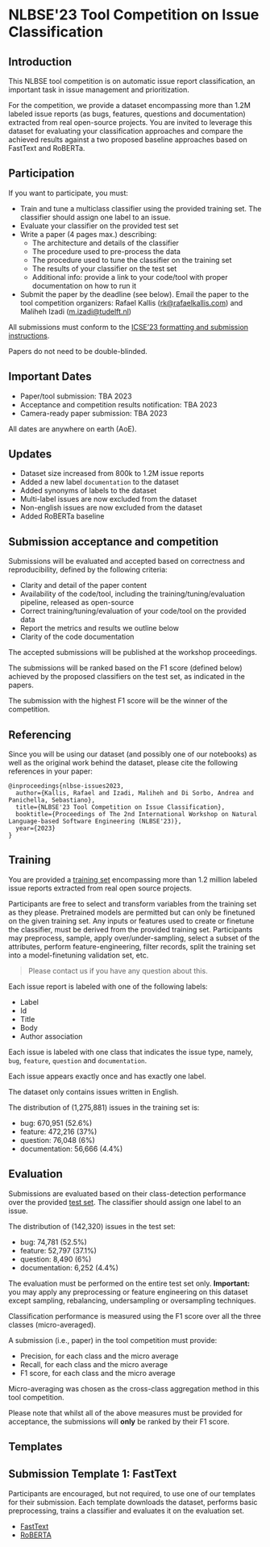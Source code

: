 # NLBSE'23 Tool Competition on Issue Classification

## Introduction

This NLBSE tool competition is on automatic issue report classification, an important task in issue management and prioritization.

For the competition, we provide a dataset encompassing more than 1.2M labeled issue reports (as bugs, features, questions and documentation) extracted from real open-source projects. You are invited to leverage this dataset for evaluating your classification approaches and compare the achieved results against a two proposed baseline approaches based on FastText and RoBERTa.

## Participation

If you want to participate, you must:

- Train and tune a multiclass classifier using the provided training set. The classifier should assign one label to an issue.
- Evaluate your classifier on the provided test set
- Write a paper (4 pages max.) describing:
  - The architecture and details of the classifier
  - The procedure used to pre-process the data
  - The procedure used to tune the classifier on the training set
  - The results of your classifier on the test set
  - Additional info: provide a link to your code/tool with proper documentation on how to run it
- Submit the paper by the deadline (see below). Email the paper to the tool competition organizers: Rafael Kallis (rk@rafaelkallis.com) and Maliheh Izadi (m.izadi@tudelft.nl)

All submissions must conform to the [ICSE’23 formatting and submission instructions](https://conf.researchr.org/track/icse-2023/icse-2023-technical-track).

Papers do not need to be double-blinded.

## Important Dates
  
- Paper/tool submission: TBA 2023
- Acceptance and competition results notification: TBA 2023
- Camera-ready paper submission: TBA 2023

All dates are anywhere on earth (AoE).

## Updates

- Dataset size increased from 800k to 1.2M issue reports
- Added a new label `documentation` to the dataset
- Added synonyms of labels to the dataset
- Multi-label issues are now excluded from the dataset
- Non-english issues are now excluded from the dataset
- Added RoBERTa baseline

## Submission acceptance and competition

Submissions will be evaluated and accepted based on correctness and reproducibility, defined by the following criteria:

- Clarity and detail of the paper content
- Availability of the code/tool, including the training/tuning/evaluation pipeline, released as open-source
- Correct training/tuning/evaluation of your code/tool on the provided data
- Report the metrics and results we outline below
- Clarity of the code documentation

The accepted submissions will be published at the workshop proceedings.

The submissions will be ranked based on the F1 score (defined below) achieved by the proposed classifiers on the test set, as indicated in the papers.

The submission with the highest F1 score will be the winner of the competition.

## Referencing

Since you will be using our dataset (and possibly one of our notebooks) as well as the original work behind the dataset, please cite the following references in your paper:

```
@inproceedings{nlbse-issues2023,
  author={Kallis, Rafael and Izadi, Maliheh and Di Sorbo, Andrea and Panichella, Sebastiano},
  title={NLBSE'23 Tool Competition on Issue Classification},
  booktitle={Proceedings of The 2nd International Workshop on Natural Language-based Software Engineering (NLBSE'23)},
  year={2023}
}
```

## Training

You are provided a [training set](https://tickettagger.blob.core.windows.net/datasets/nlbse23-issue-classification-train.csv.tar.gz) encompassing more than 1.2 million labeled issue reports extracted from real open source projects.

Participants are free to select and transform variables from the training set as they please. Pretrained models are permitted but can only be finetuned on the given training set. Any inputs or features used to create or finetune the classifier, must be derived from the provided training set. Participants may preprocess, sample, apply over/under-sampling, select a subset of the attributes, perform feature-engineering, filter records, split the training set into a model-finetuning validation set, etc. 

> Please contact us if you have any question about this.

Each issue report is labeled with one of the following labels:
- Label
- Id
- Title
- Body
- Author association

Each issue is labeled with one class that indicates the issue type, namely, `bug`, `feature`, `question` and `documentation`.

Each issue appears exactly once and has exactly one label.

The dataset only contains issues written in English.

The distribution of (1,275,881) issues in the training set is:
- bug:            670,951 (52.6%)
- feature:        472,216 (37%)
- question:        76,048 (6%)
- documentation:   56,666 (4.4%)

## Evaluation

Submissions are evaluated based on their class-detection performance over the provided [test set](https://tickettagger.blob.core.windows.net/datasets/nlbse23-issue-classification-test.csv.tar.gz). 
The classifier should assign one label to an issue.

The distribution of (142,320) issues in the test set:
- bug:	          74,781	(52.5%)
- feature:	      52,797	(37.1%)
- question:	       8,490	(6%)
- documentation:	 6,252	(4.4%)

The evaluation must be performed on the entire test set only. **Important:** you may apply any preprocessing or feature engineering on this dataset except sampling, rebalancing, undersampling or oversampling techniques.

Classification performance is measured using the F1 score over all the three classes (micro-averaged). 

A submission (i.e., paper) in the tool competition must provide:
- Precision, for each class and the micro average
- Recall, for each class and the micro average
- F1 score, for each class and the micro average

Micro-averaging was chosen as the cross-class aggregation method in this tool competition.

Please note that whilst all of the above measures must be provided for acceptance, the submissions will **only** be ranked by their F1 score.

## Templates

## Submission Template 1: FastText

Participants are encouraged, but not required, to use one of our templates for their submission. Each template downloads the dataset, performs basic preprocessing, trains a classifier and evaluates it on the evaluation set.

- [FastText]()
- [RoBERTA]()
